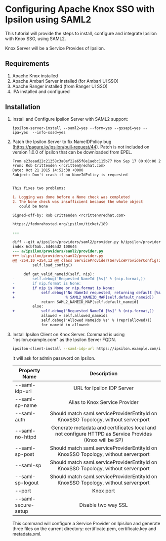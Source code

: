 # Configuring Apache Knox SSO with Ipsilon using SAML2
This tutorial will provide the steps to install, configure and integrate Ipsilon with Knox SSO, using SAML2. 

Knox Server will be a Service Provides of Ipsilon.

## Requirements
1. Apache Knox installed
2. Apache Ambari Server installed (for Ambari UI SSO)
3. Apache Ranger installed (from Ranger UI SSO)
4. IPA installed and configured


## Installation

1. Install and Configure Ipsilon Server with SAML2 support: 
    ```
    ipsilon-server-install --saml2=yes --form=yes --gssapi=yes --ipa=yes  --info-sssd=yes
    ```
2. Patch the Ipsilon Server to fix NameIDPolicy bug (https://pagure.io/ipsilon/pull-request/44). Patch is not included on version 1.0.0 of Ipsilon that can be downloaded from EPEL.

    ```diff
    From e23eead22c21258c3a0ef22a65f8e1aebc115b77 Mon Sep 17 00:00:00 2001
    From: Rob Crittenden <rcritten@redhat.com>
    Date: Oct 21 2015 14:52:38 +0000
    Subject: Don't crash if no NameIdPolicy is requested


    This fixes two problems:

    1. Logging was done before a None check was completed
    2. The None check was insufficient because the whole object
       could be None

    Signed-off-by: Rob Crittenden <rcritten@redhat.com>

    https://fedorahosted.org/ipsilon/ticket/189

    ---

    diff --git a/ipsilon/providers/saml2/provider.py b/ipsilon/providers/saml2/provider.py
    index 6cbf5ab..6d46ad2 100644
    --- a/ipsilon/providers/saml2/provider.py
    +++ b/ipsilon/providers/saml2/provider.py
    @@ -254,10 +254,12 @@ class ServiceProvider(ServiceProviderConfig):
             self.load_config()
     
         def get_valid_nameid(self, nip):
    -        self.debug('Requested NameId [%s]' % (nip.format,))
    -        if nip.format is None:
    +        if nip is None or nip.format is None:
    +            self.debug('No NameId requested, returning default [%s]'
    +                       % SAML2_NAMEID_MAP[self.default_nameid])
                 return SAML2_NAMEID_MAP[self.default_nameid]
             else:
    +            self.debug('Requested NameId [%s]' % (nip.format,))
                 allowed = self.allowed_nameids
                 self.debug('Allowed NameIds %s' % (repr(allowed)))
                 for nameid in allowed:
    ```

3. Install Ipsilon Client on Knox Server. Command is using "ipsilon.example.com" as the Ipsilon Server FQDN.

    ```bash
    ipsilon-client-install --saml-idp-url https://ipsilon.example.com/idp --saml-sp-name knox  --saml-auth "/gateway/knoxsso/api/v1/websso?pac4jCallback=true&client_name=SAML2Client" --saml-no-httpd     --saml-sp-post "/gateway/knoxsso/api/v1/websso?pac4jCallback=true&client_name=SAML2Client" --saml-sp "/gateway/knoxsso/api/v1/websso?pac4jCallback=true&client_name=SAML2Client" --saml-sp-logout="/gateway/knoxsso/api/v1/websso?pac4jCallback=true&client_name=SAML2Client" --port 8443 --saml-secure-setup=false
    ```

    It will ask for admin password on Ipsilon.

    Property Name | Description
    --------------------- | :-------------------------------:
    --saml-idp-url | URL for Ipsilon IDP Server
    --saml-sp-name | Alias to Knox Service Provider
    --saml-auth | Should match saml.serviceProviderEntityId on KnoxSSO Topology, without server:port
    --saml-no-httpd | Generate metadata and certificates local and not configure HTTPD as Service Provides (Knox will be SP)
    --saml-sp-post | Should match saml.serviceProviderEntityId on KnoxSSO Topology, without server:port
    --saml-sp | Should match saml.serviceProviderEntityId on KnoxSSO Topology, without server:port
    --saml-sp-logout | Should match saml.serviceProviderEntityId on KnoxSSO Topology, without server:port
    --port | Knox port
    --saml-secure-setup | Disable two way SSL

    This command will configure a Service Provider on Ipisilon and generate three files on the current directory: certificate.pem, certificate.key and metadata.xml.